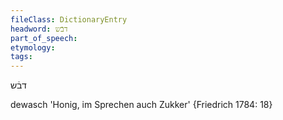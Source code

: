 ```yaml
---
fileClass: DictionaryEntry
headword: דבֿש
part_of_speech: 
etymology: 
tags: 
---
```

דבֿש

dewasch 'Honig, im Sprechen auch Zukker' {Friedrich 1784: 18}